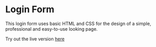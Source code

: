 # Login Form

This login form uses basic HTML and CSS for the design of a simple, professional and easy-to-use looking page.

Try out the live version [here](https://login-form.seanrw93.repl.co/)
